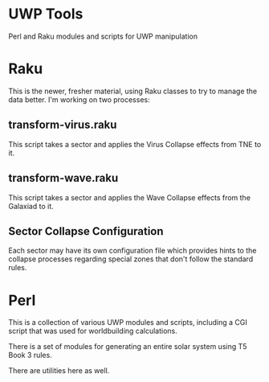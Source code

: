 # UWP Tools
Perl and Raku modules and scripts for UWP manipulation

# Raku
This is the newer, fresher material, using Raku classes to try to manage the data better. I'm working on two processes:

## transform-virus.raku
This script takes a sector and applies the Virus Collapse effects from TNE to it.

## transform-wave.raku
This script takes a sector and applies the Wave Collapse effects from the Galaxiad to it.

## Sector Collapse Configuration
Each sector may have its own configuration file which provides hints to the collapse processes regarding special zones that don't follow the standard rules.

# Perl
This is a collection of various UWP modules and scripts, including a CGI script that was used for worldbuilding calculations.

There is a set of modules for generating an entire solar system using T5 Book 3 rules.

There are utilities here as well.
